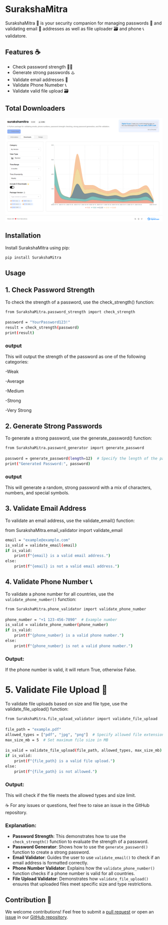 # SurakshaMitra

SurakshaMitra 🔐 is your security companion for managing passwords 🔑 and validating email 📨 addresses as well as file uploader 🗃️ and phone 📞 validatore. 

## Features ☕

- Check password strength 💪🏻
- Generate strong passwords ♨️
- Validate email addresses 📧
- Validate Phone Numeber 📞 
- Validate valid file upload 🗃️


## Total Downloaders
![screencapture-pepy-tech-projects-surakshamitra-2025-01-28-19_43_04](./surakshmitra_3.png)


## Installation

Install SurakshaMitra using pip:

```bash
pip install SurakshaMitra
```

## Usage


## 1. Check Password Strength
To check the strength of a password, use the check_strength() function:

```bash
from SurakshaMitra.password_strength import check_strength

password = "YourPassword123!"
result = check_strength(password)
print(result)
```
### output
This will output the strength of the password as one of the following categories:

-Weak

-Average

-Medium

-Strong

-Very Strong




## 2. Generate Strong Passwords
To generate a strong password, use the generate_password() function:

```bash
from SurakshaMitra.password_generator import generate_password

password = generate_password(length=12)  # Specify the length of the password
print("Generated Password:", password)
```

### output
This will generate a random, strong password with a mix of characters, numbers, and special symbols.


## 3. Validate Email Address
To validate an email address, use the validate_email() function:

from SurakshaMitra.email_validator import validate_email

```bash
email = "example@example.com"
is_valid = validate_email(email)
if is_valid:
    print(f"{email} is a valid email address.")
else:
    print(f"{email} is not a valid email address.")
```

## 4. Validate Phone Number 📞
To validate a phone number for all countries, use the `validate_phone_number()` function:

```bash
from SurakshaMitra.phone_validator import validate_phone_number

phone_number = "+1 123-456-7890"  # Example number
is_valid = validate_phone_number(phone_number)
if is_valid:
    print(f"{phone_number} is a valid phone number.")
else:
    print(f"{phone_number} is not a valid phone number.")
```

### Output:
If the phone number is valid, it will return True, otherwise False.

# 5. Validate File Upload 📁
To validate file uploads based on size and file type, use the validate_file_upload() function:
```bash
from SurakshaMitra.file_upload_validator import validate_file_upload

file_path = "example.pdf"
allowed_types = ["pdf", "jpg", "png"]  # Specify allowed file extensions
max_size_mb = 5  # Set maximum file size in MB

is_valid = validate_file_upload(file_path, allowed_types, max_size_mb)
if is_valid:
    print(f"{file_path} is a valid file upload.")
else:
    print(f"{file_path} is not allowed.")
```
### Output:
This will check if the file meets the allowed types and size limit.



☕
For any issues or questions, feel free to raise an issue in the GitHub repository.





### Explanation:
- **Password Strength**: This demonstrates how to use the `check_strength()` function to evaluate the strength of a password.
- **Password Generator**: Shows how to use the `generate_password()` function to create a strong password.
- **Email Validator**: Guides the user to use `validate_email()` to check if an email address is formatted correctly.
- **Phone Number Validator**: Explains how the `validate_phone_number()` function checks if a phone number is valid for all countries.
- **File Upload Validator**: Demonstrates how `validate_file_upload()` ensures that uploaded files meet specific size and type restrictions.

## Contribution 🤝
We welcome contributions! Feel free to submit a [pull request](https://github.com/kashyapprajapat/SurakshaMitra/pulls) or open an [issue](https://github.com/kashyapprajapat/SurakshaMitra/issues) in our [GitHub repository](https://github.com/kashyapprajapat/SurakshaMitra).


